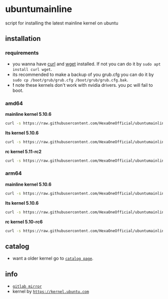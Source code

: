 # ubuntumainline
script for installing the latest mainline kernel on ubuntu 

## installation

### requirements

- you wanna have [curl](https://curl.haxx.se/) and [wget](https://www.gnu.org/software/wget/) installed. If not you can do it by `sudo apt install curl wget`.
- its recommended to make a backup of you grub.cfg you can do it by `sudo cp /boot/grub/grub.cfg /boot/grub/grub.cfg.bak`.
- **!** note these kernels don't work with nvidia drivers. you pc will fail to boot.

### amd64

**mainline kernel 5.10.6**

```bash
curl -s https://raw.githubusercontent.com/HexaOneOfficial/ubuntumainline/main/catalog/5.10.6/amd64.sh | sh
```
**lts kernel 5.10.6**
```bash
curl -s https://raw.githubusercontent.com/HexaOneOfficial/ubuntumainline/main/catalog/5.10.6/amd64.sh | sh
```

**rc kernel 5.11-rc2**
```bash
curl -s https://raw.githubusercontent.com/HexaOneOfficial/ubuntumainline/main/amd64RC.sh | sh
```

### arm64

**mainline kernel 5.10.6**
```bash
curl -s https://raw.githubusercontent.com/HexaOneOfficial/ubuntumainline/main/catalog/5.10.6/arm64.sh | sh
```

**lts kernel 5.10.6**
```bash
curl -s https://raw.githubusercontent.com/HexaOneOfficial/ubuntumainline/main/catalog/5.10.6/arm64.sh | sh
```

**rc kernel 5.10-rc6**
```bash
curl -s https://raw.githubusercontent.com/HexaOneOfficial/ubuntumainline/main/arm64RC.sh | sh
```

## catalog

- want a older kernel go to [`catalog page`](../catalog/README.md).

## info

- [`gitlab mirror`](https://gitlab.com/HexaOneOfficial/ubuntumainline)
- kernel by [`https://kernel.ubuntu.com`](https://kernel.ubuntu.com/)
